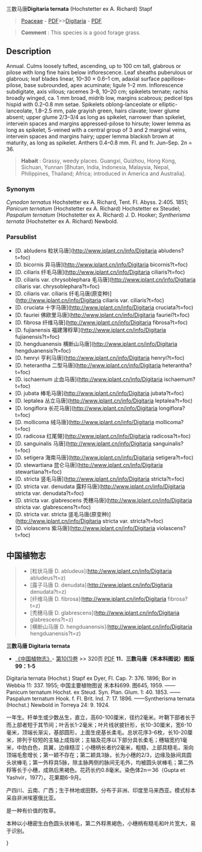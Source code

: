 三数马唐**Digitaria ternata** (Hochstetter ex A. Richard) Stapf

> [Poaceae](http://www.iplant.cn/info/Poaceae?t=foc) - [PDF](http://www.iplant.cn/foc/pdf/Poaceae.pdf)>>[Digitaria](http://www.iplant.cn/info/Digitaria?t=foc) - [PDF](http://www.iplant.cn/foc/pdf/Digitaria.pdf)

> **Comment** : 
> This species is a good forage grass.

## Description

Annual. Culms loosely tufted, ascending, up to 100 cm tall, glabrous or pilose with long fine hairs below inflorescence. Leaf sheaths puberulous or glabrous; leaf blades linear, 10–30 × 0.6–1 cm, adaxial surface papillose-pilose, base subrounded, apex acuminate; ligule 1–2 mm. Inflorescence subdigitate, axis villous; racemes 3–8, 10–20 cm; spikelets ternate; rachis broadly winged, ca. 1 mm broad, midrib low, margins scabrous; pedicel tips hispid with 0.2–0.8 mm setae. Spikelets oblong-lanceolate or elliptic-lanceolate, 1.8–2.5 mm, pale grayish green, hairs clavate; lower glume absent; upper glume 2/3–3/4 as long as spikelet, narrower than spikelet, intervein spaces and margins appressed-pilose to hirsute; lower lemma as long as spikelet, 5-veined with a central group of 3 and 2 marginal veins, intervein spaces and margins hairy; upper lemma blackish brown at maturity, as long as spikelet. Anthers 0.4–0.8 mm. Fl. and fr. Jun–Sep. 2*n* = 36.

> **Habait** : 
> Grassy, weedy places. Guangxi, Guizhou, Hong Kong, Sichuan, Yunnan [Bhutan, India, Indonesia, Malaysia, Nepal, Philippines, Thailand; Africa; introduced in America and Australia].

### Synonym
*Cynodon ternatus* Hochstetter ex A. Richard, Tent. Fl. Abyss. 2:405. 1851; *Panicum ternatum* (Hochstetter ex A. Richard) Hochstetter ex Steudel; *Paspalum ternatum* (Hochstetter ex A. Richard) J. D. Hooker; *Syntherisma ternata* (Hochstetter ex A. Richard) Newbold.

### Parsublist

* [D.  abludens  粒状马唐](http://www.iplant.cn/info/Digitaria abludens?t=foc)
* [D.  bicornis  异马唐](http://www.iplant.cn/info/Digitaria bicornis?t=foc)
* [D.  ciliaris  纤毛马唐](http://www.iplant.cn/info/Digitaria ciliaris?t=foc)
* [D.  ciliaris var. chrysoblephara  毛马唐](http://www.iplant.cn/info/Digitaria ciliaris var. chrysoblephara?t=foc)
* [D.  ciliaris var. ciliaris  纤毛马唐(原变种)](http://www.iplant.cn/info/Digitaria ciliaris var. ciliaris?t=foc)
* [D.  cruciata  十字马唐](http://www.iplant.cn/info/Digitaria cruciata?t=foc)
* [D.  fauriei  佛欧里马唐](http://www.iplant.cn/info/Digitaria fauriei?t=foc)
* [D.  fibrosa  纤维马唐](http://www.iplant.cn/info/Digitaria fibrosa?t=foc)
* [D.  fujianensis  福建薄稃草](http://www.iplant.cn/info/Digitaria fujianensis?t=foc)
* [D.  hengduanensis  横断山马唐](http://www.iplant.cn/info/Digitaria hengduanensis?t=foc)
* [D.  henryi  亨利马唐](http://www.iplant.cn/info/Digitaria henryi?t=foc)
* [D.  heterantha  二型马唐](http://www.iplant.cn/info/Digitaria heterantha?t=foc)
* [D.  ischaemum  止血马唐](http://www.iplant.cn/info/Digitaria ischaemum?t=foc)
* [D.  jubata  棒毛马唐](http://www.iplant.cn/info/Digitaria jubata?t=foc)
* [D.  leptalea  丛立马唐](http://www.iplant.cn/info/Digitaria leptalea?t=foc)
* [D.  longiflora  长花马唐](http://www.iplant.cn/info/Digitaria longiflora?t=foc)
* [D.  mollicoma  绒马唐](http://www.iplant.cn/info/Digitaria mollicoma?t=foc)
* [D.  radicosa  红尾翎](http://www.iplant.cn/info/Digitaria radicosa?t=foc)
* [D.  sanguinalis  马唐](http://www.iplant.cn/info/Digitaria sanguinalis?t=foc)
* [D.  setigera  海南马唐](http://www.iplant.cn/info/Digitaria setigera?t=foc)
* [D.  stewartiana  昆仑马唐](http://www.iplant.cn/info/Digitaria stewartiana?t=foc)
* [D.  stricta  竖毛马唐](http://www.iplant.cn/info/Digitaria stricta?t=foc)
* [D.  stricta var. denudata  露籽马唐](http://www.iplant.cn/info/Digitaria stricta var. denudata?t=foc)
* [D.  stricta var. glabrescens  秃穗马唐](http://www.iplant.cn/info/Digitaria stricta var. glabrescens?t=foc)
* [D.  stricta var. stricta  竖毛马唐(原变种)](http://www.iplant.cn/info/Digitaria stricta var. stricta?t=foc)
* [D.  violascens  紫马唐](http://www.iplant.cn/info/Digitaria violascens?t=foc)

## 中国植物志

> * [粒状马唐  D.  abludeus](http://www.iplant.cn/info/Digitaria abludeus?t=z)
> * [露子马唐  D.  denudata](http://www.iplant.cn/info/Digitaria denudata?t=z)
> * [纤维马唐  D.  fibrosa](http://www.iplant.cn/info/Digitaria fibrosa?t=z)
> * [秃穗马唐  D.  glabrescens](http://www.iplant.cn/info/Digitaria glabrescens?t=z)
> * [横断山马唐  D.  hengduanensis](http://www.iplant.cn/info/Digitaria hengduanensis?t=z)

**三数马唐 Digitaria ternata**

* [《中国植物志》](http://www.iplant.cn/frps)- [第10(1)卷](http://www.iplant.cn/frps/vol/10(1)) >> 320页 [PDF](http://www.iplant.cn/frps/pdf/10(1)/320.pdf)
**11．三数马唐（禾本科图说）图版99：1-5**

Digitaria ternata (Hochst.) Stapf ex Dyer, Fl. Cap. 7: 376. 1896; Bor in Webbia 11: 337. 1955; 中国主要植物图说 禾本科699. 图645, 1959. ——Panicum ternatum Hochst. ex Steud. Syn. Plan. Glum. 1: 40. 1853. ——Paspalum ternatum Hook. f. Fl. Brit. Ind. 7: 17. 1896. ——Syntherisma ternata (Hochst.) Newbold in Torreya 24: 9. 1924.

一年生。秆单生或少数丛生，直立，高60-100厘米，径约2毫米。叶鞘下部者长于而上部者短于其节间；叶舌长1-2毫米；叶片线状披针形，长10-30厘米，宽6-10毫米，顶端长渐尖，基部圆形，上面生疣基长柔毛。总状花序3-6枚，长10-20厘米，排列于较短的主轴上成指状；主轴及花序以下部分具长柔毛；穗轴宽约1毫米，中肋白色，具翼，边缘糙涩；小穗柄长者约2毫米，粗糙，上部具糙毛，渐向顶端毛愈增长；第一颖不存在；第二颖具3脉，长为小穗的2/3，边缘及脉间具圆头状棒毛；第一外稃具5脉，除主脉两侧的脉间无毛外，均被圆头状棒毛；第二外稃等长于小穗，成熟后黑褐色。花药长约0.8毫米。染色体2n＝36（Gupta et Yashvir，1977）。花果期6-9月。

产四川、云南、广西；生于林地或田野。分布于非洲、印度至马来西亚。模式标本采自非洲埃塞俄比亚。

是一种有价值的牧草。

本种以小穗密生白色圆头状棒毛，第二外稃黑褐色，小穗柄有糙毛和叶片宽大，易于识别。

}